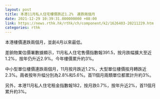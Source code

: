 ```yaml
---
layout: post
title: 本港11月私人住宅樓價跌近1.2%　連跌兩個月
date: 2021-12-29 10:39:31.000000000 +08:00
link: https://news.rthk.hk/rthk/ch/component/k2/1626403-20211229.htm
categories: rthk
---
```


本港樓價連跌兩個月，並創4月以來最低。

差餉物業估價署數據顯示，11月私人住宅售價指數報391.5，按月跌幅擴大至近1.2%，按年仍升近2.9%。今年樓價累升約3%。

中小型單位樓價連跌兩個月，11月按月跌近1.2%，大型單位樓價按月轉跌近2.3%。兩者按年升幅分別為2.8%和5.6%。首11個月兩類單位都累計升約3%。

另外，本港11月私人住宅租金指數報182，按月跌0.7%，按年升近2%，首11個月累升約3%。
